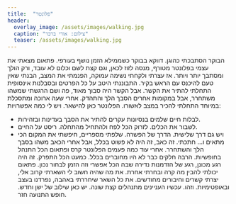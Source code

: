 ```yaml
---
title:  "פלונטר"
header:
  overlay_image: /assets/images/walking.jpg
  caption: "צילום: אורי ברכר"
  teaser: /assets/images/walking.jpg
---
```

<!--more-->
הבוקר הסתבכתי כהוגן. דווקא בבוקר כשממילא הזמן נושף בעורפי. פתאום מצאתי את עצמי בפלונטר מטורף, מנסה לזוז לכאן, וגם קצת לשם וכלום לא עובד, ורק הולך ומסתבך יותר ויותר. אז עצרתי ולקחתי נשימה עמוקה, הפנמתי את המצב, הבנתי שאין טעם להיכנס עם הראש בקיר.
התבוננתי היטב על כל הפרטים ובסבלנות אינסופית התחלתי להתיר את הקשר. אבל הקשר היה סבוך מאוד, פה ושם הרגשתי שמשהו משתחרר, אבל במקומות אחרים הסבך הלך והתהדק. אחרי שעה ארוכה ומתסכלת במיוחד התחלתי להכיר במצב לאשורו. הפלונטר כאן להישאר. ויש לי כמה אפשרויות:
- לבלות חיים שלמים בנסיונות עקרים להתיר את הסבך בעדינות ובזהירות.
- לשבור את הכלים. לזרוק הכל לפח ולהתחיל מהתחלה. ריסט על החיים.
- ויש גם דרך שלישית. הדרך של הפשרה.
  שלפתי מספריים, חיפשתי את המקום הכי מתאים ו... חתכתי. זה כאב, זה היה לא פשוט בכלל, אבל אחרי הכאב משהו בסבך הלך והשתחרר. אחרי עוד כמה פעמים הפלונטר קרס ופתאום הכל התנהל בחופשיות. הרבה חלקים כבר לא היו מחוברים בכלל. כמעט הכל התפרק.
  זה היה רגע מכונן, רגע של הזדמנות נדירה שבה הכל אפשרי וזה הזמן לבחור נכון. פתאום יכולתי להבין מה קרה ובחרתי אחרת. את מה שהיה חשוב לי השארתי קרוב אלי, יצרתי קשרים וחיבורים מחודשים. את כל השאר שיחררתי באהבה, נפרדנו בעצב ובאופטימיות. וזהו.
  עכשיו העניינים מתנהלים קצת שונה. יש כאן שילוב של ישן וחדש. חופש התנועה חזר.
